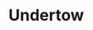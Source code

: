 

# Undertow
<!-- 

为什么很多 SpringBoot 开发者放弃了 Tomcat，选择了 Undertow? 
https://mp.weixin.qq.com/s/_4sh_ONX57nFJXrC2R8lFA

-->
